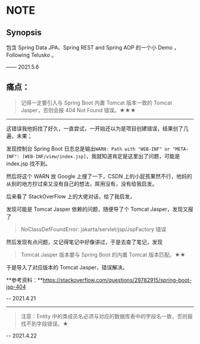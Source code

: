 # NOTE

## Synopsis

包含 Spring Data JPA、Spring REST and Spring AOP 的一个小 Demo ，Following Telusko 。

—— 2021.5.6

## 痛点：

> 记得一定要引入与 Spring Boot 内置 Tomcat 版本一致的 Tomcat Jasper，否则会报 404 Not Found 错误。★★★

---

这错误我他妈找了好久，一直尝试，一开始还以为是项目创建错误，结果创了几遍，未果；

发现控制台 Spring Boot 日志总是输出`WARN: Path with "WEB-INF" or "META-INF": [WEB-INF/view/index.jsp]`，我就知道肯定是这里出了问题，可能是 index.jsp 找不到。

然后将这个 WARN 放 Google 上搜了一下，CSDN 上的小屁孩果然不行，他妈的从别的地方抄过来又没有自己的想法，屌用没有，没有给我启发。

后来看了 StackOverFlow 上的大佬对话，给了我启发，

发现可能是 Tomcat Jasper 依赖的问题，随便导了个 Tomcat Jasper，发现又报了 

> NoClassDefFoundError: jakarta/servlet/jsp/JspFactory 错误

然后发现有点问题，又记得笔记中好像讲过，于是去查了笔记，发现 

> Tomcat Jasper 版本要与 Spring Boot 的内置 Tomcat 版本匹配。★★

于是导入了对应版本的 Tomcat Jasper，错误解决。

**参考资料：**https://stackoverflow.com/questions/29782915/spring-boot-jsp-404

-- 2021.4.21

---

> 注意：Entity 中的类成员名必须与对应的数据库表中的字段名一致，否则报找不到字段错误。★

-- 2021.4.22

